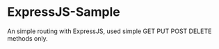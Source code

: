 # ExpressJS-Sample


An simple routing with ExpressJS, used simple GET PUT POST DELETE methods only.
